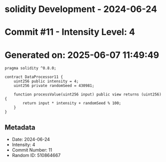 ﻿# solidity Development - 2024-06-24
# Commit #11 - Intensity Level: 4
# Generated on: 2025-06-07 11:49:49
```solidity
pragma solidity ^0.8.0;

contract DataProcessor11 {
    uint256 public intensity = 4;
    uint256 private randomSeed = 430981;

    function processValue(uint256 input) public view returns (uint256) {
        return input * intensity + randomSeed % 100;
    }
}
```
## Metadata
- Date: 2024-06-24
- Intensity: 4
- Commit Number: 11
- Random ID: 510864667

